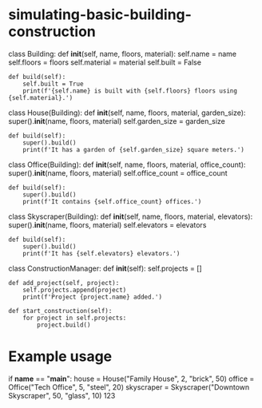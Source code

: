 # simulating-basic-building-construction
class Building:
    def __init__(self, name, floors, material):
        self.name = name
        self.floors = floors
        self.material = material
        self.built = False

    def build(self):
        self.built = True
        print(f'{self.name} is built with {self.floors} floors using {self.material}.')

class House(Building):
    def __init__(self, name, floors, material, garden_size):
        super().__init__(name, floors, material)
        self.garden_size = garden_size

    def build(self):
        super().build()
        print(f'It has a garden of {self.garden_size} square meters.')

class Office(Building):
    def __init__(self, name, floors, material, office_count):
        super().__init__(name, floors, material)
        self.office_count = office_count

    def build(self):
        super().build()
        print(f'It contains {self.office_count} offices.')

class Skyscraper(Building):
    def __init__(self, name, floors, material, elevators):
        super().__init__(name, floors, material)
        self.elevators = elevators

    def build(self):
        super().build()
        print(f'It has {self.elevators} elevators.')

class ConstructionManager:
    def __init__(self):
        self.projects = []

    def add_project(self, project):
        self.projects.append(project)
        print(f'Project {project.name} added.')

    def start_construction(self):
        for project in self.projects:
            project.build()

# Example usage
if __name__ == "__main__":
    house = House("Family House", 2, "brick", 50)
    office = Office("Tech Office", 5, "steel", 20)
    skyscraper = Skyscraper("Downtown Skyscraper", 50, "glass", 10)
123
